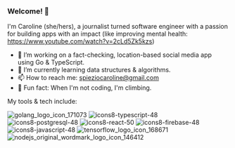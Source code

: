 ### Welcome! 👋

I'm Caroline (she/hers), a journalist turned software engineer with a passion for building apps with an impact (like improving mental health: https://www.youtube.com/watch?v=2cLd5Zk5kzs) 

- 🔭 I’m working on a fact-checking, location-based social media app using Go & TypeScript. 
- 🌱 I’m currently learning data structures & algorithms. 
- 📫 How to reach me: spieziocaroline@gmail.com 
- 🧗 Fun fact: When I'm not coding, I'm climbing.

My tools & tech include: 

![golang_logo_icon_171073](https://user-images.githubusercontent.com/88981392/149789865-f9202270-fcec-4852-aefb-494cead77f2a.png)
![icons8-typescript-48](https://user-images.githubusercontent.com/88981392/149787952-0a8c3faa-ac79-4ac7-b8a6-cb3dba180de4.png)
![icons8-postgresql-48](https://user-images.githubusercontent.com/88981392/149788132-af307a92-b260-48b5-bb4e-a0a1347ce29f.png)
![icons8-react-50](https://user-images.githubusercontent.com/88981392/149788213-3418a90f-0492-44ff-992e-7a90294a7a90.png)
![icons8-firebase-48](https://user-images.githubusercontent.com/88981392/149788280-cb2367b8-0e6f-4e67-9028-d48929385eaa.png)
![icons8-javascript-48](https://user-images.githubusercontent.com/88981392/149789035-77f36684-2e21-43dc-9dec-a1c559f0bc2d.png)
![tensorflow_logo_icon_168671](https://user-images.githubusercontent.com/88981392/149789926-a8a85a88-3e77-48f3-acf0-c157f85ddce6.png)
![nodejs_original_wordmark_logo_icon_146412](https://user-images.githubusercontent.com/88981392/149789965-10b6fb8d-9fd3-4620-b7d3-99265f52e639.png)
